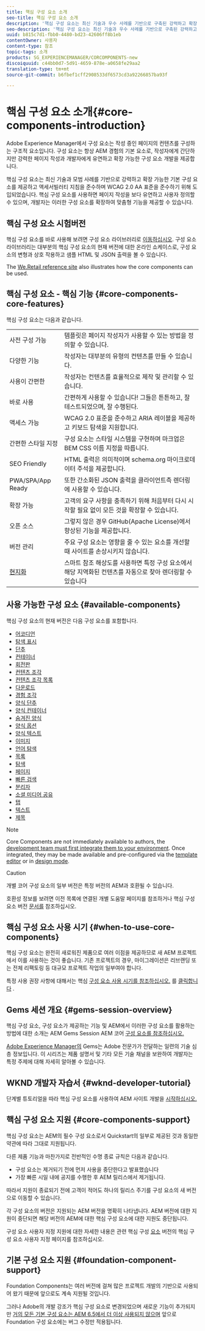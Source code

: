 ```yaml
---
title: 핵심 구성 요소 소개
seo-title: 핵심 구성 요소 소개
description: '핵심 구성 요소는 최신 기술과 우수 사례를 기반으로 구축된 강력하고 확장 가능한 기본 구성 요소를 제공하기 위해 도입되었습니다. '
seo-description: '핵심 구성 요소는 최신 기술과 우수 사례를 기반으로 구축된 강력하고 확장 가능한 기본 구성 요소를 제공하기 위해 도입되었습니다. '
uuid: b815c7d1-fbb0-4480-bd23-42606ff8b1eb
contentOwner: 사용자
content-type: 참조
topic-tags: 소개
products: SG_EXPERIENCEMANAGER/CORCOMPONENTS-new
discoiquuid: c44bb0d7-5d91-4659-878e-a0658fe29aa2
translation-type: tm+mt
source-git-commit: b6fbef1cff2908533df6573cd3a92266857ba93f

---
```



# 핵심 구성 요소 소개{#core-components-introduction}

Adobe Experience Manager에서 구성 요소는 작성 중인 페이지의 컨텐츠를 구성하는 구조적 요소입니다. 구성 요소는 항상 AEM 경험의 기본 요소로, 작성자에게 간단하지만 강력한 페이지 작성과 개발자에게 유연하고 확장 가능한 구성 요소 개발을 제공합니다.

핵심 구성 요소는 최신 기술과 모범 사례를 기반으로 강력하고 확장 가능한 기본 구성 요소를 제공하고 액세서빌러티 지침을 준수하며 WCAG 2.0 AA 표준을 준수하기 위해 도입되었습니다. 핵심 구성 요소를 사용하면 페이지 작성을 보다 유연하고 사용자 정의할 수 있으며, 개발자는 이러한 구성 요소를 확장하여 맞춤형 기능을 제공할 수 있습니다.

## 핵심 구성 요소 시험버전

핵심 구성 요소를 바로 사용해 보려면 구성 요소 라이브러리로 [이동하십시오](http://opensource.adobe.com/aem-core-wcm-components/library.html). 구성 요소 라이브러리는 대부분의 핵심 구성 요소의 현재 버전에 대한 온라인 쇼케이스로, 구성 요소의 변형과 상호 작용하고 샘플 HTML 및 JSON 출력을 볼 수 있습니다.

The [We.Retail reference site](https://helpx.adobe.com/experience-manager/6-4/sites/developing/using/we-retail.html) also illustrates how the core components can be used.

## 핵심 구성 요소 - 핵심 기능 {#core-components-core-features}

핵심 구성 요소는 다음과 같습니다.

|  |  |
|--- |--- |
| 사전 구성 가능 | 템플릿은 페이지 작성자가 사용할 수 있는 방법을 정의할 수 있습니다. |
| 다양한 기능 | 작성자는 대부분의 유형의 컨텐츠를 만들 수 있습니다. |
| 사용이 간편한 | 작성자는 컨텐츠를 효율적으로 제작 및 관리할 수 있습니다. |
| 바로 사용 | 간편하게 사용할 수 있습니다! 그들은 튼튼하고, 잘 테스트되었으며, 잘 수행된다. |
| 액세스 가능 | WCAG 2.0 표준을 준수하고 ARIA 레이블을 제공하고 키보드 탐색을 지원합니다. |
| 간편한 스타일 지정 | 구성 요소는 스타일 시스템을 구현하며 마크업은 BEM CSS 이름 지정을 따릅니다. |
| SEO Friendly | HTML 출력은 의미적이며 schema.org 마이크로데이터 주석을 제공합니다. |
| PWA/SPA/App Ready | 또한 간소화된 JSON 출력을 클라이언트측 렌더링에 사용할 수 있습니다. |
| 확장 가능 | 고객의 요구 사항을 충족하기 위해 처음부터 다시 시작할 필요 없이 모든 것을 확장할 수 있습니다. |
| 오픈 소스 | 그렇지 않은 경우 GitHub(Apache License)에서 향상된 기능을 제공합니다. |
| 버전 관리 | 주요 구성 요소는 영향을 줄 수 있는 요소를 개선할 때 사이트를 손상시키지 않습니다. |
| [현지화](localization.md) | 스마트 참조 해상도를 사용하면 특정 구성 요소에서 해당 지역화된 컨텐츠를 자동으로 찾아 렌더링할 수 있습니다 |

## 사용 가능한 구성 요소 {#available-components}

핵심 구성 요소의 현재 버전은 다음 구성 요소를 포함합니다.

* [어코디언](accordion.md)
* [탐색 표시](breadcrumb.md)
* [단추](button.md)
* [컨테이너](container.md)
* [회전판](carousel.md)
* [컨텐츠 조각](content-fragment-component.md)
* [컨텐츠 조각 목록](content-fragment-list.md)
* [다운로드](download.md)
* [경험 조각](experience-fragment.md)
* [양식 단추](form-button.md)
* [양식 컨테이너](form-container.md)
* [숨겨진 양식](form-hidden.md)
* [양식 옵션](form-options.md)
* [양식 텍스트](form-text.md)
* [이미지](image.md)
* [언어 탐색](language-navigation.md)
* [목록](list.md)
* [탐색](navigation.md)
* [페이지](page.md)
* [빠른 검색](quick-search.md)
* [분리자](separator.md)
* [소셜 미디어 공유](sharing.md)
* [탭](tabs.md)
* [텍스트](text.md)
* [제목](title.md)

>[!NOTE]
>
>Core Components are not immediately available to authors, the [development team must first integrate them to your environment](using.md). Once integrated, they may be made available and pre-configured via the [template editor](https://helpx.adobe.com/experience-manager/6-5/sites/authoring/using/templates.html) or in [design mode](https://helpx.adobe.com/experience-manager/6-5/sites/authoring/using/default-components-designmode.html).

>[!CAUTION]
>
>개별 코어 구성 요소의 일부 버전은 특정 버전의 AEM과 호환될 수 있습니다.
>
>호환성 정보를 보려면 이전 목록에 연결된 개별 도움말 페이지를 참조하거나 핵심 구성 요소 버전 [문서를](versions.md) 참조하십시오.

## 핵심 구성 요소 사용 시기 {#when-to-use-core-components}

핵심 구성 요소는 완전히 새로워진 제품으로 여러 이점을 제공하므로 새 AEM 프로젝트에서 이를 사용하는 것이 좋습니다. 기존 프로젝트의 경우, 마이그레이션은 리브랜딩 또는 전체 리팩토링 등 대규모 프로젝트 작업의 일부여야 합니다.

특정 사용 권장 사항에 대해서는 핵심 [구성 요소 사용 시기를 참조하십시오.](developing.md) 를 [클릭합니다](developing.md) .

## Gems 세션 개요 {#gems-session-overview}

핵심 구성 요소, 구성 요소가 제공하는 기능 및 AEM에서 이러한 구성 요소를 활용하는 방법에 대한 소개는 AEM Gems Session AEM 코어 [구성 요소를 참조하십시오.](https://helpx.adobe.com/experience-manager/kt/eseminars/gems/AEM-Core-Components.html)

[Adobe Experience Manager의](https://helpx.adobe.com/experience-manager/kt/eseminars/gems/aem-index.html) Gems는 Adobe 전문가가 전달하는 일련의 기술 심층 정보입니다. 이 시리즈는 제품 설명서 및 기타 모든 기술 채널을 보완하여 개발자는 특정 주제에 대해 자세히 알아볼 수 있습니다.

## WKND 개발자 자습서 {#wknd-developer-tutorial}

단계별 튜토리얼을 따라 핵심 구성 요소를 사용하여 AEM 사이트 개발을 [시작하십시오.](https://helpx.adobe.com/experience-manager/6-5/sites/developing/using/getting-started.html)

## 핵심 구성 요소 지원 {#core-components-support}

핵심 구성 요소는 AEM의 필수 구성 요소로서 Quickstart의 일부로 제공된 것과 동일한 약관에 따라 그대로 지원됩니다.

다른 제품 기능과 마찬가지로 전반적인 수명 종료 규칙은 다음과 같습니다.

* 구성 요소는 제거되기 전에 먼저 사용을 중단한다고 발표했습니다
* 가장 빠른 시일 내에 공지를 수행한 후 AEM 릴리스에서 제거됩니다.

따라서 지원이 종료되기 전에 고객이 적어도 하나의 릴리스 주기를 구성 요소의 새 버전으로 이동할 수 있습니다.

각 구성 요소의 버전은 지원되는 AEM 버전을 명확히 나타냅니다. AEM 버전에 대한 지원이 중단되면 해당 버전의 AEM에 대한 핵심 구성 요소에 대한 지원도 중단됩니다.

구성 요소 사용자 지정 지원에 대한 자세한 내용은 관련 핵심 구성 [요소](customizing.md) 버전의 핵심 구성 요소 사용자 지정 페이지를 참조하십시오.

## 기본 구성 요소 지원 {#foundation-component-support}

Foundation Components는 여러 버전에 걸쳐 많은 프로젝트 개발의 기반으로 사용되어 왔기 때문에 앞으로도 계속 지원될 것입니다.

그러나 Adobe의 개발 강조가 핵심 구성 요소로 변경되었으며 새로운 기능이 추가되지만 [거의 모든 기본 구성 요소는 AEM 6.5에서 더 이상 사용되지 않으며](https://helpx.adobe.com/experience-manager/6-5/sites/authoring/using/default-components-foundation.html) 앞으로 Foundation 구성 요소에는 버그 수정만 적용됩니다.
